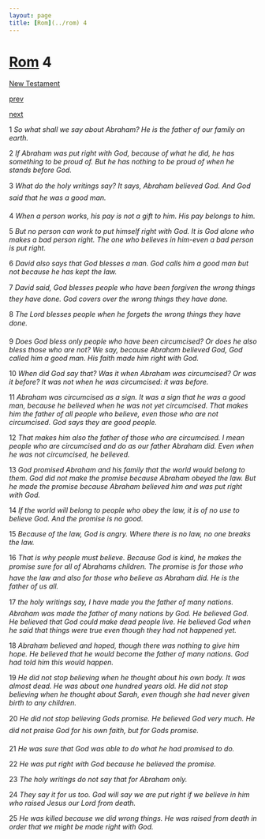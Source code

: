 ```yaml
---
layout: page
title: [Rom](../rom) 4
---
```


# [Rom](../rom) 4

[New Testament](/new-testament)


[prev](rom-3.html)


[next](rom-5.html)

1 _So what shall we say about Abraham? He is the father of our family on earth._

2 _If Abraham was put right with God, because of what he did, he has something to be proud of. But he has nothing to be proud of when he stands before God._

3 _What do the holy writings say? It says, Abraham believed God. And God said that he was a good man._

4 _When a person works, his pay is not a gift to him. His pay belongs to him._

5 _But no person can work to put himself right with God. It is God alone who makes a bad person right. The one who believes in him-even a bad person is put right._

6 _David also says that God blesses a man. God calls him a good man but not because he has kept the law._

7 _David said, God blesses people who have been forgiven the wrong things they have done. God covers over the wrong things they have done._

8 _The Lord blesses people when he forgets the wrong things they have done._

9 _Does God bless only people who have been circumcised? Or does he also bless those who are not? We say, because Abraham believed God, God called him a good man. His faith made him right with God._

10 _When did God say that? Was it when Abraham was circumcised? Or was it before? It was not when he was circumcised: it was before._

11 _Abraham was circumcised as a sign. It was a sign that he was a good man, because he believed when he was not yet circumcised. That makes him the father of all people who believe, even those who are not circumcised. God says they are good people._

12 _That makes him also the father of those who are circumcised. I mean people who are circumcised and do as our father Abraham did. Even when he was not circumcised, he believed._

13 _God promised Abraham and his family that the world would belong to them. God did not make the promise because Abraham obeyed the law. But he made the promise because Abraham believed him and was put right with God._

14 _If the world will belong to people who obey the law, it is of no use to believe God. And the promise is no good._

15 _Because of the law, God is angry. Where there is no law, no one breaks the law._

16 _That is why people must believe. Because God is kind, he makes the promise sure for all of Abrahams children. The promise is for those who have the law and also for those who believe as Abraham did. He is the father of us all._

17 _the holy writings say, I have made you the father of many nations. Abraham was made the father of many nations by God. He believed God. He believed that God could make dead people live. He believed God when he said that things were true even though they had not happened yet._

18 _Abraham believed and hoped, though there was nothing to give him hope. He believed that he would become the father of many nations. God had told him this would happen._

19 _He did not stop believing when he thought about his own body. It was almost dead. He was about one hundred years old. He did not stop believing when he thought about Sarah, even though she had never given birth to any children._

20 _He did not stop believing Gods promise. He believed God very much. He did not praise God for his own faith, but for Gods promise._

21 _He was sure that God was able to do what he had promised to do._

22 _He was put right with God because he believed the promise._

23 _The holy writings do not say that for Abraham only._

24 _They say it for us too. God will say we are put right if we believe in him who raised Jesus our Lord from death._

25 _He was killed because we did wrong things. He was raised from death in order that we might be made right with God._

